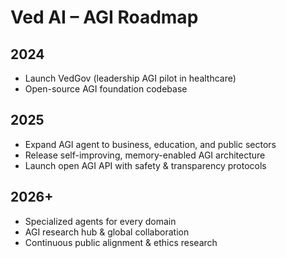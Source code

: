 # Ved AI – AGI Roadmap

## 2024
- Launch VedGov (leadership AGI pilot in healthcare)
- Open-source AGI foundation codebase

## 2025
- Expand AGI agent to business, education, and public sectors
- Release self-improving, memory-enabled AGI architecture
- Launch open AGI API with safety & transparency protocols

## 2026+
- Specialized agents for every domain
- AGI research hub & global collaboration
- Continuous public alignment & ethics research
